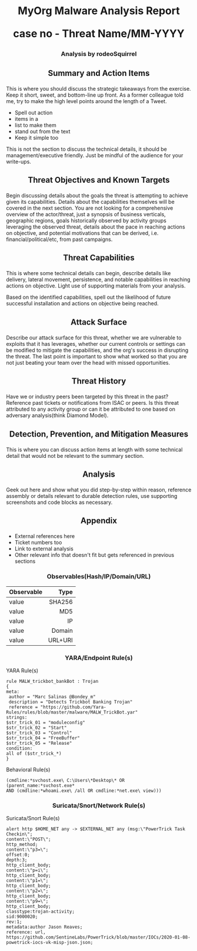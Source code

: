 [//]: # (My Malware Analysis Report - case - Threat/Month)
# <p align="center">MyOrg Malware Analysis Report</p><p align="center">case no - Threat Name/MM-YYYY</p>
### <p align="center">Analysis by rodeoSquirrel</p>


[//]: # (Based on https://zeltser.com/media/docs/rating-sheet-threat-reports-info.pdf)
## <p align="center"> **Summary and Action Items** </p>
[//]: # (What are the most important conclusions about the threat?)
This is where you should discuss the strategic takeaways from the exercise. Keep it short, sweet, and
bottom-line up front. As a former colleague told me, try to make the high level points around the length of
a Tweet.

* Spell out action
* items in a
* list to make them
* stand out from the text
* Keep it simple too

This is not the section to discuss the technical details, it should be management/executive friendly. Just be
mindful of the audience for your write-ups.

## <p align="center"> **Threat Objectives and Known Targets** </p>
[//]: # (What IT or data components is the threat intending to harm?)
[//]: # (Is the threat focused on specific geographies, industries, or other demographics?)
[//]: # (What business processes or human targets is the threat pursuing, if any?)
[//]: # (How motivated is the threat actor to achieve the objectives?)
Begin discussing details about the goals the threat is attempting to achieve given its capabilities. Details
about the capabilities themselves will be covered in the next section. You are not looking for a comprehensive
overview of the actor/threat, just a synopsis of business verticals, geographic regions, goals historically
observed by activity groups leveraging the observed threat, details about the pace in reaching actions on
objective, and potential motivations that can be derived, i.e. financial/political/etc, from past campaigns.

## <p align="center"> **Threat Capabilities** </p>
[//]: # (What are the threat’s propagation methods?)
[//]: # (What are the mechanics of the threat once it reaches the target?)
[//]: # (How capable is the threat at achieving the objectives?)
This is where some technical details can begin, describe details like delivery, lateral movement, persistence,
and notable capabilities in reaching actions on objective. Light use of supporting materials from your
analysis.

Based on the identified capabilities, spell out the likelihood of future successful installation and actions on
objective being reached.


## <p align="center"> **Attack Surface** </p>
[//]: # (How broad is our attack surface?)
[//]: # (How vulnerable are we to the threat’s methods?)
[//]: # (What mitigation measures do we have?)
[//]: # (How effective are our countermeasures?)
Describe our attack surface for this threat, whether we are vulnerable to exploits that it has leverages,
whether our current controls or settings can be modified to mitigate the capabilities, and the org's success
in disrupting the threat. The last point is important to show what worked so that you are not just beating
your team over the head with missed opportunities.

## <p align="center"> **Threat History** </p>
[//]: # (Have we had any incidents related to this or a similar threat?)
[//]: # (How does the threat affect other industry participants?)
[//]: # (Do we have any adversary group, tool name, or other attribution details?)
Have we or industry peers been targeted by this threat in the past? Reference past tickets or notifications
from ISAC or peers. Is this threat attributed to any activity group or can it be attributed to one based on
adversary analysis(think Diamond Model).

## <p align="center"> **Detection, Prevention, and Mitigation Measures** </p>
[//]: # (What steps can reduce the attack surface?)
[//]: # (What countermeasures can help us prevent, detect, and respond to the threat?)
[//]: # (What should we do next, if anything?)
This is where you can discuss action items at length with some technical detail that would not be relevant to
the summary section.

## <p align="center"> **Analysis** </p>
[//]: # (What tools and other resources helped with the analysis?)
[//]: # (What data and observations supported the conclusions?)
[//]: # (How certain are we that the analysis is accurate?)
[//]: # (Who participated in the analysis and its review?)
Geek out here and show what you did step-by-step within reason, reference assembly or details relevant to durable detection rules, use supporting screenshots and code blocks as necessary.

## <p align="center"> **Appendix** </p>
[//]: # (This is where you can list any tools used, acronyms, external references, etc at length that is useful but doesn't fit into the rest of the sections in full but should be available for quick reference)
* External references here
* Ticket numbers too
* Link to external analysis
* Other relevant info that doesn't fit but gets referenced in previous sections

### <p align="center"> Observables(Hash/IP/Domain/URL) </p>
[//]: # (Create a table and keep them sorted by type)

Observable | Type
:--- | ---:
value | SHA256
value | MD5
value | IP
value | Domain
value | URL+URI

### <p align="center"> YARA/Endpoint Rule(s) </p>
[//]: # (Use inline code blocks)
YARA Rule(s)
```
rule MALW_trickbot_bankBot : Trojan
{
meta:
 author = "Marc Salinas @Bondey_m"
 description = "Detects Trickbot Banking Trojan"
 reference = "https://github.com/Yara-Rules/rules/blob/master/malware/MALW_TrickBot.yar"
strings:
$str_trick_01 = "moduleconfig"
$str_trick_02 = "Start"
$str_trick_03 = "Control"
$str_trick_04 = "FreeBuffer"
$str_trick_05 = "Release"
condition:
all of ($str_trick_*)
}
```

[//]: # (Dridex Process Pattern from https://uncoder.io/)
Behavioral Rule(s)
```
(cmdline:*svchost.exe\ C:\Users\*Desktop\* OR (parent_name:*svchost.exe*
AND (cmdline:*whoami.exe\ /all OR cmdline:*net.exe\ view)))
```

### <p align="center"> Suricata/Snort/Network Rule(s) </p>
[//]: # (Use inline code blocks)
Suricata/Snort Rule(s)
```
alert http $HOME_NET any -> $EXTERNAL_NET any (msg:\"PowerTrick Task Checkin\";
content:\"POST\";
http_method;
content:\"p3=\";
offset:0;
depth:3;
http_client_body;
content:\"p=i\";
http_client_body;
content:\"p1=\";
http_client_body;
content:\"p2=\";
http_client_body;
content:\"p9=\";
http_client_body;
classtype:trojan-activity;
sid:9000020;
rev:1;
metadata:author Jason Reaves;
reference: url, https://github.com/SentineLabs/PowerTrick/blob/master/IOCs/2020-01-08-powetrick-iocs-vk-misp-json.json;
```
